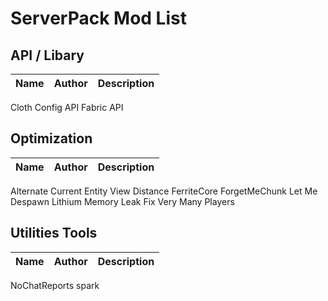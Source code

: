 # ServerPack Mod List

## API / Libary

| Name | Author | Description |
| ---- | ------ | ----------- |
Cloth Config API
Fabric API

## Optimization

| Name | Author | Description |
| ---- | ------ | ----------- |
Alternate Current
Entity View Distance
FerriteCore
ForgetMeChunk
Let Me Despawn
Lithium
Memory Leak Fix
Very Many Players

## Utilities Tools

| Name | Author | Description |
| ---- | ------ | ----------- |
NoChatReports
spark
